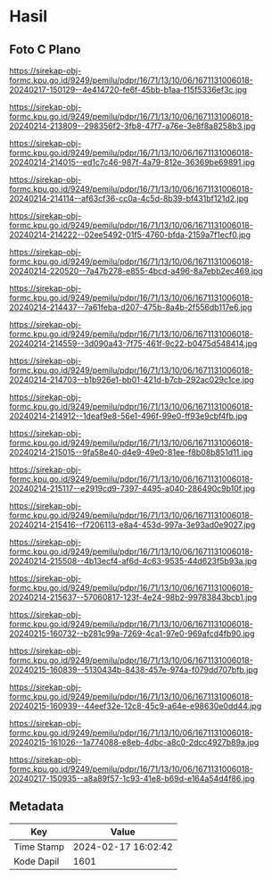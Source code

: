 # Hasil

## Foto C Plano

https://sirekap-obj-formc.kpu.go.id/9249/pemilu/pdpr/16/71/13/10/06/1671131006018-20240217-150129--4e414720-fe6f-45bb-b1aa-f15f5336ef3c.jpg

https://sirekap-obj-formc.kpu.go.id/9249/pemilu/pdpr/16/71/13/10/06/1671131006018-20240214-213809--298356f2-3fb8-47f7-a76e-3e8f8a8258b3.jpg

https://sirekap-obj-formc.kpu.go.id/9249/pemilu/pdpr/16/71/13/10/06/1671131006018-20240214-214015--ed1c7c46-987f-4a79-812e-36369be69891.jpg

https://sirekap-obj-formc.kpu.go.id/9249/pemilu/pdpr/16/71/13/10/06/1671131006018-20240214-214114--af63cf36-cc0a-4c5d-8b39-bf431bf121d2.jpg

https://sirekap-obj-formc.kpu.go.id/9249/pemilu/pdpr/16/71/13/10/06/1671131006018-20240214-214222--02ee5492-01f5-4760-bfda-2159a7f1ecf0.jpg

https://sirekap-obj-formc.kpu.go.id/9249/pemilu/pdpr/16/71/13/10/06/1671131006018-20240214-220520--7a47b278-e855-4bcd-a496-8a7ebb2ec469.jpg

https://sirekap-obj-formc.kpu.go.id/9249/pemilu/pdpr/16/71/13/10/06/1671131006018-20240214-214437--7a61feba-d207-475b-8a4b-2f556db117e6.jpg

https://sirekap-obj-formc.kpu.go.id/9249/pemilu/pdpr/16/71/13/10/06/1671131006018-20240214-214559--3d090a43-7f75-461f-9c22-b0475d548414.jpg

https://sirekap-obj-formc.kpu.go.id/9249/pemilu/pdpr/16/71/13/10/06/1671131006018-20240214-214703--b1b926e1-bb01-421d-b7cb-292ac029c1ce.jpg

https://sirekap-obj-formc.kpu.go.id/9249/pemilu/pdpr/16/71/13/10/06/1671131006018-20240214-214912--1deaf9e8-56e1-496f-99e0-ff93e9cbf4fb.jpg

https://sirekap-obj-formc.kpu.go.id/9249/pemilu/pdpr/16/71/13/10/06/1671131006018-20240214-215015--9fa58e40-d4e9-49e0-81ee-f8b08b851d11.jpg

https://sirekap-obj-formc.kpu.go.id/9249/pemilu/pdpr/16/71/13/10/06/1671131006018-20240214-215117--e2919cd9-7397-4495-a040-286490c9b10f.jpg

https://sirekap-obj-formc.kpu.go.id/9249/pemilu/pdpr/16/71/13/10/06/1671131006018-20240214-215416--f7206113-e8a4-453d-997a-3e93ad0e9027.jpg

https://sirekap-obj-formc.kpu.go.id/9249/pemilu/pdpr/16/71/13/10/06/1671131006018-20240214-215508--4b13ecf4-af6d-4c63-9535-44d623f5b93a.jpg

https://sirekap-obj-formc.kpu.go.id/9249/pemilu/pdpr/16/71/13/10/06/1671131006018-20240214-215637--57060817-123f-4e24-98b2-99783843bcb1.jpg

https://sirekap-obj-formc.kpu.go.id/9249/pemilu/pdpr/16/71/13/10/06/1671131006018-20240215-160732--b281c99a-7269-4ca1-97e0-969afcd4fb90.jpg

https://sirekap-obj-formc.kpu.go.id/9249/pemilu/pdpr/16/71/13/10/06/1671131006018-20240215-160839--5130434b-8438-457e-974a-f079dd707bfb.jpg

https://sirekap-obj-formc.kpu.go.id/9249/pemilu/pdpr/16/71/13/10/06/1671131006018-20240215-160939--44eef32e-12c8-45c9-a64e-e98630e0dd44.jpg

https://sirekap-obj-formc.kpu.go.id/9249/pemilu/pdpr/16/71/13/10/06/1671131006018-20240215-161026--1a774088-e8eb-4dbc-a8c0-2dcc4927b89a.jpg

https://sirekap-obj-formc.kpu.go.id/9249/pemilu/pdpr/16/71/13/10/06/1671131006018-20240217-150935--a8a89f57-1c93-41e8-b69d-e164a54d4f86.jpg


## Metadata

| Key        | Value               |
| ---------- | ------------------- |
| Time Stamp | 2024-02-17 16:02:42 |
| Kode Dapil | 1601                |



